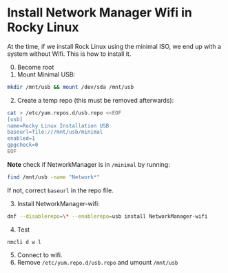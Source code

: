 # Install Network Manager Wifi in Rocky Linux

At the time, if we install Rock Linux using the minimal ISO, we end up with a system without Wifi. This is how to install it.

0. Become root
1. Mount Minimal USB:

```bash
mkdir /mnt/usb && mount /dev/sda /mnt/usb
```

2. Create a temp repo (this must be removed afterwards):

```bash
cat > /etc/yum.repos.d/usb.repo <<EOF
[usb]
name=Rocky Linux Installation USB
baseurl=file:///mnt/usb/minimal
enabled=1
gpgcheck=0
EOF
```
**Note** check if NetworkManager is in `/minimal` by running:

```bash
find /mnt/usb -name "Network*"
```

If not, correct `baseurl` in the repo file.

3. Install NetworkManager-wifi:

```bash
dnf --disablerepo=\* --enablerepo=usb install NetworkManager-wifi
```

4. Test

```
nmcli d w l
```

5. Connect to wifi.
6. Remove `/etc/yum.repo.d/usb.repo` and umount `/mnt/usb`


